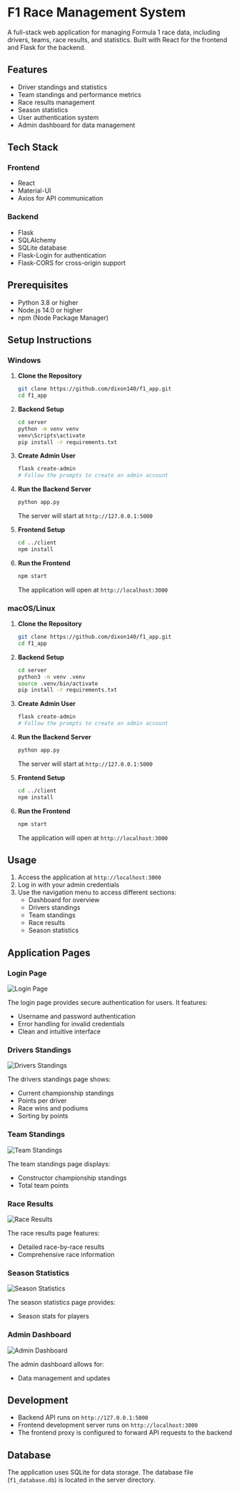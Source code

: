 # F1 Race Management System

A full-stack web application for managing Formula 1 race data, including drivers, teams, race results, and statistics. Built with React for the frontend and Flask for the backend.

## Features

- Driver standings and statistics
- Team standings and performance metrics
- Race results management
- Season statistics
- User authentication system
- Admin dashboard for data management

## Tech Stack

### Frontend
- React
- Material-UI
- Axios for API communication

### Backend
- Flask
- SQLAlchemy
- SQLite database
- Flask-Login for authentication
- Flask-CORS for cross-origin support

## Prerequisites

- Python 3.8 or higher
- Node.js 14.0 or higher
- npm (Node Package Manager)

## Setup Instructions

### Windows

1. **Clone the Repository**
   ```bash
   git clone https://github.com/dixon140/f1_app.git
   cd f1_app
   ```

2. **Backend Setup**
   ```bash
   cd server
   python -m venv venv
   venv\Scripts\activate
   pip install -r requirements.txt
   ```

3. **Create Admin User**
   ```bash
   flask create-admin
   # Follow the prompts to create an admin account
   ```

4. **Run the Backend Server**
   ```bash
   python app.py
   ```
   The server will start at `http://127.0.0.1:5000`

5. **Frontend Setup**
   ```bash
   cd ../client
   npm install
   ```

6. **Run the Frontend**
   ```bash
   npm start
   ```
   The application will open at `http://localhost:3000`

### macOS/Linux

1. **Clone the Repository**
   ```bash
   git clone https://github.com/dixon140/f1_app.git
   cd f1_app
   ```

2. **Backend Setup**
   ```bash
   cd server
   python3 -m venv .venv
   source .venv/bin/activate
   pip install -r requirements.txt
   ```

3. **Create Admin User**
   ```bash
   flask create-admin
   # Follow the prompts to create an admin account
   ```

4. **Run the Backend Server**
   ```bash
   python app.py
   ```
   The server will start at `http://127.0.0.1:5000`

5. **Frontend Setup**
   ```bash
   cd ../client
   npm install
   ```

6. **Run the Frontend**
   ```bash
   npm start
   ```
   The application will open at `http://localhost:3000`

## Usage

1. Access the application at `http://localhost:3000`
2. Log in with your admin credentials
3. Use the navigation menu to access different sections:
   - Dashboard for overview
   - Drivers standings
   - Team standings
   - Race results
   - Season statistics

## Application Pages

### Login Page
![Login Page](docs/images/login-page.png)

The login page provides secure authentication for users. It features:
- Username and password authentication
- Error handling for invalid credentials
- Clean and intuitive interface

### Drivers Standings
![Drivers Standings](docs/images/drivers-standings.png)

The drivers standings page shows:
- Current championship standings
- Points per driver
- Race wins and podiums
- Sorting by points

### Team Standings
![Team Standings](docs/images/team-standings.png)

The team standings page displays:
- Constructor championship standings
- Total team points

### Race Results
![Race Results](docs/images/race-results.png)

The race results page features:
- Detailed race-by-race results
- Comprehensive race information

### Season Statistics
![Season Statistics](docs/images/season-statistics.png)

The season statistics page provides:
- Season stats for players

### Admin Dashboard
![Admin Dashboard](docs/images/admin-dashboard.png)

The admin dashboard allows for:
- Data management and updates

## Development

- Backend API runs on `http://127.0.0.1:5000`
- Frontend development server runs on `http://localhost:3000`
- The frontend proxy is configured to forward API requests to the backend

## Database

The application uses SQLite for data storage. The database file (`f1_database.db`) is located in the server directory.
